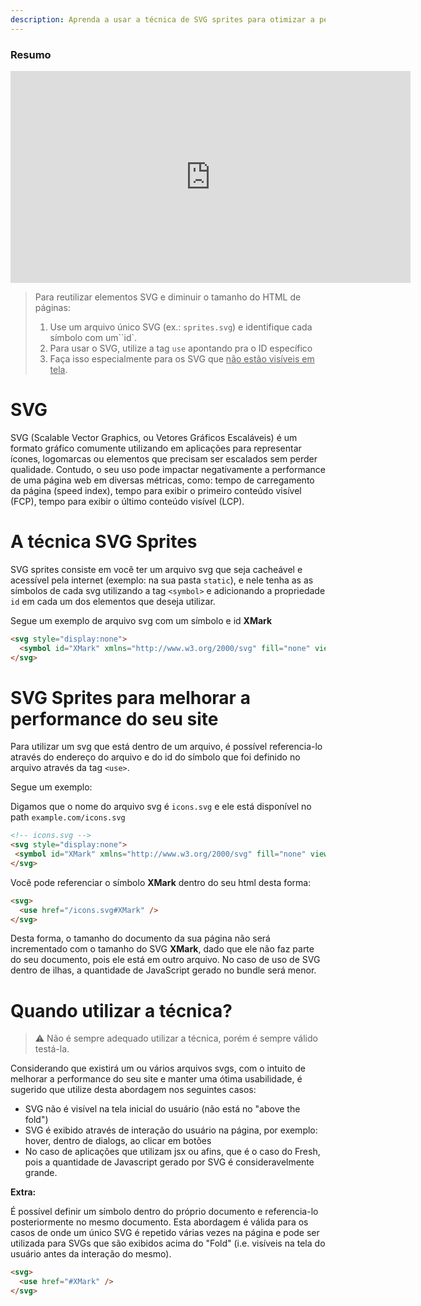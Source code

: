 ```yaml
---
description: Aprenda a usar a técnica de SVG sprites para otimizar a performance do seu site
---
```


### Resumo

<iframe width="640" height="339" src="https://www.loom.com/embed/e34d5d715f7c4efaae18e4eca799edca" frameborder="0" webkitallowfullscreen mozallowfullscreen allowfullscreen></iframe>

> Para reutilizar elementos SVG e diminuir o tamanho do HTML de páginas:
>
> 1. Use um arquivo único SVG (ex.: `sprites.svg`) e identifique cada símbolo
   > com um``id`.
> 2. Para usar o SVG, utilize a tag `use` apontando pra o ID específico
> 3. Faça isso especialmente para os SVG que <u>não estão visíveis em tela</u>.

# SVG

SVG (Scalable Vector Graphics, ou Vetores Gráficos Escaláveis) é um formato
gráfico comumente utilizando em aplicações para representar ícones, logomarcas
ou elementos que precisam ser escalados sem perder qualidade. Contudo, o seu uso
pode impactar negativamente a performance de uma página web em diversas
métricas, como: tempo de carregamento da página (speed index), tempo para exibir
o primeiro conteúdo visível (FCP), tempo para exibir o último conteúdo visível
(LCP).

# A técnica SVG Sprites

SVG sprites consiste em você ter um arquivo svg que seja cacheável e acessível
pela internet (exemplo: na sua pasta `static`), e nele tenha as as símbolos de
cada svg utilizando a tag `<symbol>` e adicionando a propriedade `id` em cada um
dos elementos que deseja utilizar.

Segue um exemplo de arquivo svg com um símbolo e id **XMark**

```html
<svg style="display:none">
  <symbol id="XMark" xmlns="http://www.w3.org/2000/svg" fill="none" viewBox="0 0 24 24" stroke-width="1.5" stroke="currentColor"><path stroke-linecap="round" stroke-linejoin="round" d="M6 18L18 6M6 6l12 12" /></symbol>
</svg>
```

# SVG Sprites para melhorar a performance do seu site

Para utilizar um svg que está dentro de um arquivo, é possível referencia-lo
através do endereço do arquivo e do id do símbolo que foi definido no arquivo
através da tag `<use>`.

Segue um exemplo:

Digamos que o nome do arquivo svg é `icons.svg` e ele está disponível no path
`example.com/icons.svg`

```html
<!-- icons.svg -->
<svg style="display:none">
 <symbol id="XMark" xmlns="http://www.w3.org/2000/svg" fill="none" viewBox="0 0 24 24" stroke-width="1.5" stroke="currentColor"><path stroke-linecap="round" stroke-linejoin="round" d="M6 18L18 6M6 6l12 12" /></symbol>
</svg>
```

Você pode referenciar o símbolo **XMark** dentro do seu html desta forma:

```html
<svg>
  <use href="/icons.svg#XMark" />
</svg>
```

Desta forma, o tamanho do documento da sua página não será incrementado com o
tamanho do SVG **XMark**, dado que ele não faz parte do seu documento, pois ele
está em outro arquivo. No caso de uso de SVG dentro de ilhas, a quantidade de
JavaScript gerado no bundle será menor.

# Quando utilizar a técnica?

> ⚠️ Não é sempre adequado utilizar a técnica, porém é sempre válido testá-la.

Considerando que existirá um ou vários arquivos svgs, com o intuito de melhorar
a performance do seu site e manter uma ótima usabilidade, é sugerido que utilize
desta abordagem nos seguintes casos:

- SVG não é visível na tela inicial do usuário (não está no "above the fold")
- SVG é exibido através de interação do usuário na página, por exemplo: hover,
  dentro de dialogs, ao clicar em botões
- No caso de aplicações que utilizam jsx ou afins, que é o caso do Fresh, pois a
  quantidade de Javascript gerado por SVG é consideravelmente grande.

**Extra:**

É possível definir um símbolo dentro do próprio documento e referencia-lo
posteriormente no mesmo documento. Esta abordagem é válida para os casos de onde
um único SVG é repetido várias vezes na página e pode ser utilizada para SVGs
que são exibidos acima do "Fold" (i.e. visíveis na tela do usuário antes da
interação do mesmo).

```html
<svg>
  <use href="#XMark" />
</svg>
```
